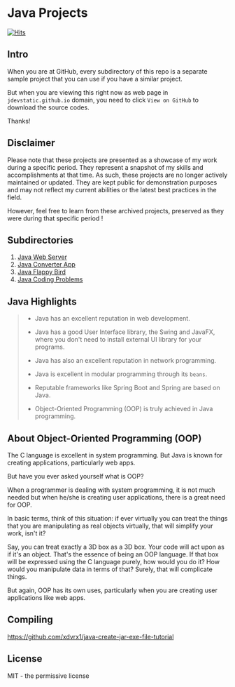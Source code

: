 # Java Projects

[![Hits](https://hits.seeyoufarm.com/api/count/incr/badge.svg?url=https%3A%2F%2Fgithub.com%2Fxdvrx1%2Fjava&count_bg=%2379C83D&title_bg=%23555555&icon=&icon_color=%23E7E7E7&title=PAGE+VIEWS&edge_flat=false)](https://hits.seeyoufarm.com)

## Intro
When you are at GitHub, every subdirectory of this repo 
is a separate sample project that you can use 
if you have a similar project.

But when you are viewing this
right now as web page in `jdevstatic.github.io` domain,
you need to click `View on GitHub` to download the
source codes.

Thanks!
   
## Disclaimer
Please note that these projects are presented as a showcase of my work during a 
specific period. They represent a snapshot of my skills and accomplishments 
at that time. As such, these projects are no longer actively maintained or updated. 
They are kept public for demonstration purposes and may not reflect my current 
abilities or the latest best practices in the field. 

However, feel free to learn from these archived projects, 
preserved as they were during that specific period !

## Subdirectories
1. [Java Web Server](https://github.com/jdevstatic/lightweight-web-server/)
2. [Java Converter App](https://github.com/jdevstatic/converter-app/)
3. [Java Flappy Bird](https://github.com/xkcph2017x/FlappyBird)
4. [Java Coding Problems](https://github.com/jdevstatic/java-coding-problems)

## Java Highlights
> - Java has an excellent reputation in web development.
>
> - Java has a good User Interface library, the Swing and JavaFX,
where you don't need to install external UI library for your programs.
>
> - Java has also an excellent reputation in network programming.
>
> - Java is excellent in modular programming through its `beans`.
>
> - Reputable frameworks like Spring Boot and Spring are based on Java.
>
> - Object-Oriented Programming (OOP) is truly achieved in Java programming. 

## About Object-Oriented Programming (OOP)
The C language is excellent in system programming.
But Java is known for creating applications, particularly 
web apps.

But have you ever asked yourself what is OOP?

When a programmer is dealing with system programming,
it is not much needed but when he/she is creating
user applications, there is a great need for OOP.

In basic terms, think of this situation:
if ever virtually you can treat the things
that you are manipulating as real objects
virtually, that will simplify your work, isn't it?

Say, you can treat exactly a 3D box as
a 3D box. Your code will act upon as if
it's an object. That's the essence of
being an OOP language. If that box will be
expressed using the C language purely,
how would you do it? How would you manipulate
data in terms of that? Surely, that will
complicate things.

But again, OOP has its own uses, particularly
when you are creating user applications like
web apps.

## Compiling
<https://github.com/xdvrx1/java-create-jar-exe-file-tutorial>

## License
MIT - the permissive license
